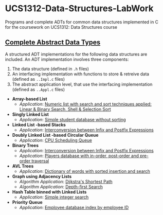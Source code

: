# UCS1312-Data-Structures-LabWork
Programs and complete ADTs for common data structures implemented in C for the coursework on UCS1312: Data Structures course 

## [Complete Abstract Data Types](./Complete-ADTs)

A structured ADT implementations for the following data structures are included.
An ADT implementation involves three components:
1. The data structure (defined in `.h` files)
2. An interfacing implementation with functions to store & retreive data (defined as `..Impl.c` files)
3. The abstract application level, that use the interfacing implementation (defined as `..Appl.c` files)

- **Array-based List**
  - *Application*: [Numeric list with search and sort techniques applied: Linear & Binary Search, Shell & Selection Sort](./Complete-ADTs/ListADT)
- **Singly Linked List**
  - *Application*: [Simple student database without sorting](./Complete-ADTs/StudentData-ADT)
- **Linked List -based Stacks**
  - *Application*: [Interconversion between Infix and Postfix Expressions](./Complete-ADTs/StackADT) 
- **Doubly Linked List -based Circular Queue**
  - *Application*: [CPU Scheduling Queue](./Complete-ADTs/CircularQueueADT)
- **Binary Trees**
  - *Application*: [Interconversion between Infix and Postfix Expressions](./Complete-ADTs/DictionaryADT) 
  - *Application*: [Players database with in-order, post-order and pre-order traversal](./Complete-ADTs/SearchTreeADT)
- **AVL Trees**
  - *Application*: [Dictionary of words with sorted insertion and search](./Complete-ADTs/DictionaryADT)
- **Graph using Adjacency Lists**
  - *Algorithm Application*: [Dijkstra's Shortest Path](./Complete-ADTs/GraphADT)
  - *Algorithm Application*: [Depth-first Search](./Complete-ADTs/GraphADT) 
- **Hash Table binned with Linked Lists**
  - *Application*: [Simple integer search](./Complete-ADTs/HashtableADT)
- **Priority Queue**
  - *Application*: [Employee database index by employee ID](./Complete-ADTs/PriorityQueueADT)
